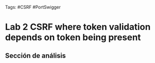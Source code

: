 Tags: #CSRF #PortSwigger
# Lab 2 CSRF where token validation depends on token being present 

## Sección de análisis 

